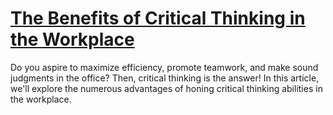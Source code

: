 
# [The Benefits of Critical Thinking in the Workplace](https://www.mindhaste.com/t/critical-thinking/the-benefits-of-critical-thinking-in-the-workplace-491)

Do you aspire to maximize efficiency, promote teamwork, and make sound judgments in the office? Then, critical thinking is the answer! In this article, we'll explore the numerous advantages of honing critical thinking abilities in the workplace.
    